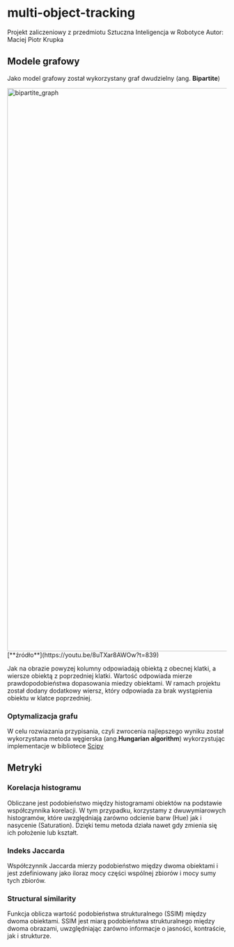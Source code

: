 # multi-object-tracking
Projekt zaliczeniowy z przedmiotu Sztuczna Inteligencja w Robotyce
Autor: Maciej Piotr Krupka

## Modele grafowy
Jako model grafowy został wykorzystany graf dwudzielny (ang. **Bipartite**)

<img width="1293" alt="bipartite_graph" src="https://github.com/macnack/multi-object-tracking/assets/59151986/83bdc6aa-ab88-42ae-82e4-9a430190e897">
[**źródło**](https://youtu.be/8uTXar8AWOw?t=839)

Jak na obrazie powyzej kolumny odpowiadają obiektą z obecnej klatki, a wiersze obiektą z poprzedniej klatki. Wartość odpowiada mierze prawdopodobieństwa dopasowania miedzy obiektami. W ramach projektu został dodany dodatkowy wiersz, który odpowiada za brak wystąpienia obiektu w klatce poprzedniej.

### Optymalizacja grafu
W celu rozwiazania przypisania, czyli zwrocenia najlepszego wyniku został wykorzystana metoda węgierska (ang.**Hungarian algorithm**) wykorzystując implementacje w bibliotece [Scipy](https://docs.scipy.org/doc/scipy/reference/generated/scipy.optimize.linear_sum_assignment.html)

## Metryki

### Korelacja histogramu
Obliczane jest podobieństwo między histogramami obiektów na podstawie współczynnika korelacji. W tym przypadku, korzystamy z dwuwymiarowych histogramów, które uwzględniają zarówno odcienie barw (Hue) jak i nasycenie (Saturation). Dzięki temu metoda działa nawet gdy zmienia się ich położenie lub kształt.

### Indeks Jaccarda
Współczynnik Jaccarda mierzy podobieństwo między dwoma obiektami i jest zdefiniowany jako iloraz mocy części wspólnej zbiorów i mocy sumy tych zbiorów. 

### Structural similarity
Funkcja oblicza wartość podobieństwa strukturalnego (SSIM) między dwoma obiektami. SSIM jest miarą podobieństwa strukturalnego między dwoma obrazami, uwzględniając zarówno informacje o jasności, kontraście, jak i strukturze.